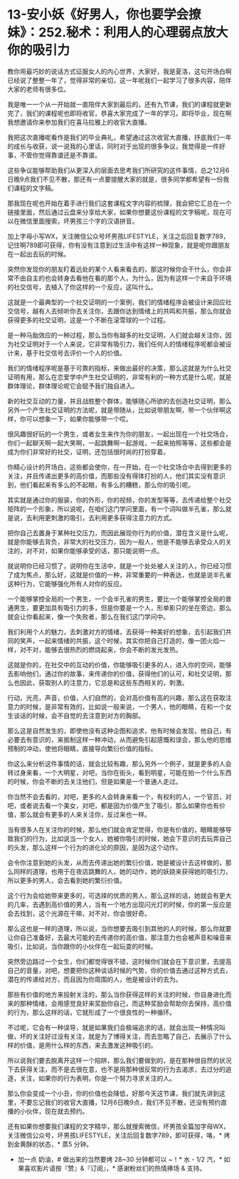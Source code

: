 # 13-安小妖《好男人，你也要学会撩妹》：252.秘术：利用人的心理弱点放大你的吸引力

教你用最巧妙的说话方式征服女人的内心世界，大家好，我是夏洛，这句开场白啊已经说了整整一年了，觉得非常的亲切，这一年呢我们一起学习了很多内容，陪伴大家的老师有很多位。

我是唯一一个从一开始就一直陪伴大家到最后的，还有九节课，我们的课程就更新完了，我们的课程呢也即将收官，恭喜大家完成了一年的学习，即将毕业，现在啊我想邀请你来参加我们在喜马拉雅上的收官大直播。

我把这次直播呢看作是我们的毕业典礼，希望通过这次收官大直播，抒底我们一年的成长与收获，说一说我的心里话，同时对于出现的很多争议，我觉得是一件好事，不管你觉得靠谱还是不靠谱。

这些争议能够帮助我们从更深入的层面去思考我们所研究的这件事情，总之12月6日晚9点我们不见不散，那还有一点要提醒大家的就是，很多同学都希望有一份我们课程的文字稿。

那我现在呢也开始在着手进行我们这套课程文字内容的梳理，我会把它汇总在一个链接里面，然后通过云盘来分享给大家，如果你想要这份课程的文字稿呢，现在可以在微信里面搜索，坏男孩三个字的汉语拼音。

加上字母小写WX，关注微信公众号坏男孩LIFESTYLE，关注之后回复数字789，记住啊789即可获得，你有没有注意到过生活中有这样一种现象，就是呢你跟朋友在一起出去玩的时候。

突然你发现你的朋友盯着远处的某个人看来看去的，那这时候你会干什么，你会非常不由自主的也会转身去看他在看的那个人，为什么，因为有这样一个来自于环境的社交信号，去植入了你这样的一个反应，这叫什么。

这就是一个最典型的一个社交证明的一个案例，我们的情绪程序会被设计来回应社交信号，越有人去倾听你去关注你，去跟你达到情绪上的共鸣和共振，那么你就会获得更多的社交证明，这是一个不断在滚雪球的一个过程。

是一种马胎效应的一种过程，那么当你有越多的社交证明，人们就会越关注你，因为社交证明对于一个人来说，它非常有吸引力，我们任何人的情绪程序呢都会被设计来，基于社交信号去评价一个人的价值。

我们的情绪程序呢是基于可靠的指标，来做出最好的决策，那么这就是为什么社交证明有用，那么在恋爱学中产生社交证明的，非常有利的一种方式是什么呢，就是群体理论，群体理论呢它会赋予我们独自进入。

新的社交互动的力量，并且战胜整个群体，能够随心所欲的去创造社交证明，那么另外一个产生社交证明的方法呢，就是带随从，比如说带朋友啊，带一个伙伴啊这样，你可以想象一下，如果你能够带一个哎。

很风趣很好玩的一个男生，或者女生来作为你的朋友，一起出现在一个社交场合，你们一起聊天啊一起大笑啊，一起跳舞啊一起游戏，一起来拍照等等，这些都会是成为你们非常好的社交，证明，还包括很时尚的打扮穿着。

你精心设计的开场白，这些都会使你，在一开始，在一个社交场合中去得到更多的关注，并且传递出更多的高价值，而那些没有得体打扮的人，他们其实没有意识到，他们看起来有多么的不起眼，有多么的糟糕，那么你的吸引呢。

其实就是通过你的服装，你的外形，你的视频，你的发型等等，去传递给整个社交矩阵的一个形象，所以说呢，在咱们这门学问里面，有一个词叫做半孔雀，那么就是说，去利用更刺激的吸引，去利用更多获得注意力的方式。

把你自己去置身于某种社交压力，而因此展现你行为的价值，潜在含义是什么呢，就是你能够去背负，非常大的社交压力，因为一般人，他是不能够去承受众人的关注的，对不对，如果你能够承受的话，那只能说明一点。

就说明你已经习惯了，说明你在生活中，就是一个处处被人关注的人，你已经习惯了成为焦点，那么好，这就是价值的一种，非常重要的一种表达，也就是说半孔雀这种行为，它能够强化所有人对你的反应。

一个能够掌控全局的一个男生，一个会半孔雀的男生，要比一个能够掌控全局的普通男生，要更加具有吸引力的多，但是你要是一个人，形单影只的坐在旁边，那么就会让你看起来，像一个失败者，那么在我们这门学问中。

我们利用个人的魅力，去刺激对方的情绪，去获得一种美好的想象，去引起我们共同的笑声，一起来情绪的共振，这个时候，其实你把自己打造的，像一团火焰一样，对不对，能够去很热烈的燃烧起来，你会不断的发光发热。

这就是你的，在社交中的互动的价值，你能够吸引更多的人，进入你的空间，能够去影响他们，通过你的故事，来传递你的价值，获得他们的认可，和社交证明，那么也因此，获取别人的注意力，它总是和这些东西相关的，刺激。

行动，光亮，声音，价值，人们自然的，会对高价值有高的兴趣，那么这在获取注意力的时候，是非常有效的，比如说一般来说，一个男人，他的眼睛，在和一个女生谈话的时候，会不自觉的去注意到对方的胸部。

那么这是自然发生的，即使他没有这种企图和追求，他有时候会发现，他自己，有必要去有意识的，来抵制这样一种冲动，从而避免引起感慨和误会，那么他的思维预制的冲动，使他将眼睛，直接导向繁衍价值的指标。

你这么来分析这件事情的话，就会比较有趣，那么另外一个例子，就是更多的人会转过身来看，一个大明星，对吧，当你在街头，看到明星，可能在拍一个什么东西的时候，你会不断的去关注他们，但是如果是一个普通人走过。

你当然不会去看的，对吧，更多的人会转身来看一个，有权利的人，一个官员，对吧，或者说去看一个美女，对吧，都是因为价值产生了吸引，那么如果你也有价值，那么就会有更多的人来关注你，反过来也一样。

当有很多人在关注你的时候，那么他们就会肯定觉得，你是有价值的，眼睛能够导致我们的行为，比如说当一个女人，她被你吸引的时候，她会下意识的去玩弄自己的头发，那么这样一个行为的进化论的原因，是因为这个动作。

会令你注意到她的头发，从而去传递出她的繁衍价值，她是被设计去这样做的，那么同样的道理，也用于在夜店跳舞的人，她的动作，她的妖娆来获得她的吸引力，所以更多的男人，会去看到她的繁衍价值。

这个行为会给她带来更多的，可选择的优质的男人，那么这样的话，她就会有更大的几率，去遇到高价值的男人，当有一个地方出现闪光灯的时候，你的第一反应是会去找到，这个光源在干嘛，对不对，你会很好奇。

那么这也是一样的道理，所以说，当你想要去吸引到其他的人的时候，那么你就要让你自己准备好，去最大可能的去传递你的高价值，那注意力也会被声音和噪音来吸引，比如说，当你跟你的小伙伴在一起玩耍的时候。

突然旁边路过一个女生，你们都觉得很不错，这时候你们就会在下意识里，去提高自己的音量，对吧，想要把你这种谈话时候的气势，你的价值去通过这种方式去，潜在的传递给对方，而且因为你周围的人，他是被设计的去为。

那些有价值的地方来投射关注的，那么当你获得这样的关注的时候，你自身进化而来的那种情绪，会用感觉良好来奖励你自己，而这种奖励会帮助你去保持，高价值的行为，那么这样的话，它就形成了一个很良性的一种循环。

不过呢，它会有一种误导，就是如果我们会极端追求的话，就会出现一种情况叫做，坏的关注好过没有关注，就是为了博得关注，而去忽略了自己，去展示了什么样的价值，是用什么样的东西，来去激发这种吸引的。

所以说我们要去脱离开这样一个陷阱，那么我们要做到的，是在那种很自然的状况下去获得关注，而不是去很在意，也不是用那种很反常的行为去渴求，去过分的追逐，关注，如果你的行为表明，你是一个努力寻求关注的人。

那么你会变成一个小丑，你的价值也会降低，好那今天这节课，我们就先讲到这里，不要忘记我们的收官大直播，12月6日晚9点，我们不见不散，还没有预约直播的小伙伴，现在就去预约。

还有如果你想要我们课程的文字精华，那么就搜索微信，坏男孩全篇加字母WX，关注微信公众号，坏男孩LIFESTYLE，关注后回复数字789，即可获得，咯，* 烤到金黄酥的状态，* 蒸5 分钟。

* 加一点 奶油，# 做出来的当然要烤 28~30 分钟都可以 ~！* 水 - 1/2 汽，* 如果喜欢影片请按『赞』&『订阅』，* 感谢粉丝们的热情捧场 & 支持。

